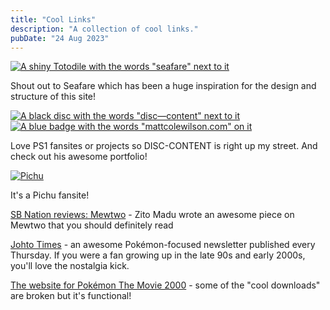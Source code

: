 ```yaml
---
title: "Cool Links"
description: "A collection of cool links."
pubDate: "24 Aug 2023"
---
```

[![A shiny Totodile with the words "seafare" next to it](/images/ydykbtB.png)](https://seafare.neocities.org/)

Shout out to Seafare which has been a huge inspiration for the design and structure of this site!

[![A black disc with the words "disc—content" next to it](/images/disc-content-button.gif)](https://disc-content.neocities.org/) [![A blue badge with the words "mattcolewilson.com" on it](/images/mcw-button.gif)](https://mattcolewilson.com/)

Love PS1 fansites or projects so DISC-CONTENT is right up my street. And check out his awesome portfolio!

[![Pichu](/images/pichu100501.png)](https://rhythm-emotion.net/pichu/)

It's a Pichu fansite!

[SB Nation reviews: Mewtwo](https://www.sbnation.com/2020/4/5/21201160/mewtwo-pokemon-movie-review) - Zito Madu wrote an awesome piece on Mewtwo that you should definitely read

[Johto Times](https://johto.substack.com/) - an awesome Pokémon-focused newsletter published every Thursday. If you were a fan growing up in the late 90s and early 2000s, you'll love the nostalgia kick.

[The website for Pokémon The Movie 2000](https://web.archive.org/web/20010801143201/http://p2kmovie.warnerbros.com/index1.html) - some of the "cool downloads" are broken but it's functional!